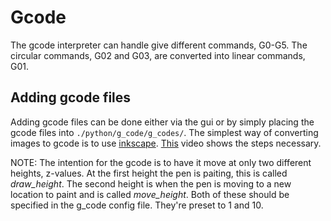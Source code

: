 # Gcode

The gcode interpreter can handle give different commands, G0-G5. The circular commands, G02 and G03, are converted into linear commands, G01.

## Adding gcode files
Adding gcode files can be done either via the gui or by simply placing the gcode files into ```./python/g_code/g_codes/```. The simplest way of converting images to gcode is to use [inkscape](https://inkscape.org/). [This](https://www.youtube.com/watch?v=bbe56S_O-uI) video shows the steps necessary.

NOTE: The intention for the gcode is to have it move at only two different heights, z-values. At the first height the pen is paiting, this is called _draw_height_. The second height is when the pen is moving to a new location to paint and is called _move_height_. Both of these should be specified in the g_code config file. They're preset to 1 and 10.



